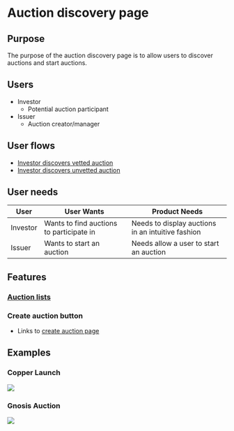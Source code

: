 # Auction discovery page

## Purpose

The purpose of the auction discovery page is to allow users to discover auctions and start auctions.

## Users

* Investor
  * Potential auction participant
* Issuer
  * Auction creator/manager

## User flows

* [Investor discovers vetted auction](../../user\_flows/discover\_vetted\_auction.md)
* [Investor discovers unvetted auction](../../user\_flows/discover\_unvetted\_auction.md)

## User needs

| User     | User Wants                               | Product Needs                                     |
| -------- | ---------------------------------------- | ------------------------------------------------- |
| Investor | Wants to find auctions to participate in | Needs to display auctions in an intuitive fashion |
| Issuer   | Wants to start an auction                | Needs allow a user to start an auction            |

## Features

### [Auction lists](../../../../spec/pages/auction\_discovery\_page/stages/auction\_list.md)

### Create auction button

* Links to [create auction page](../create\_auction\_page/)

## Examples

### Copper Launch

![](../../../../spec/assets/copper/auction\_discovery\_page.png)

### Gnosis Auction

![](../../../../spec/assets/gnosis/auction\_discovery\_page.png)
